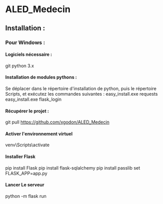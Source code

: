 # ALED_Medecin

## Installation :

### Pour Windows :

#### Logiciels nécessaire :

git
python 3.x

#### Installation de modules pythons :

Se déplacer dans le répertoire d'installation de python, puis le répertoire Scripts, et exécutez les commandes suivantes :
easy_install.exe requests
easy_install.exe flask_login

#### Récupérer le projet :

git pull https://github.com/xgodon/ALED_Medecin

#### Activer l'environnement virtuel
venv\Scripts\activate

#### Installer Flask
pip install Flask
pip install flask-sqlalchemy
pip install passlib
set FLASK_APP=app.py

#### Lancer Le serveur
python -m flask run


